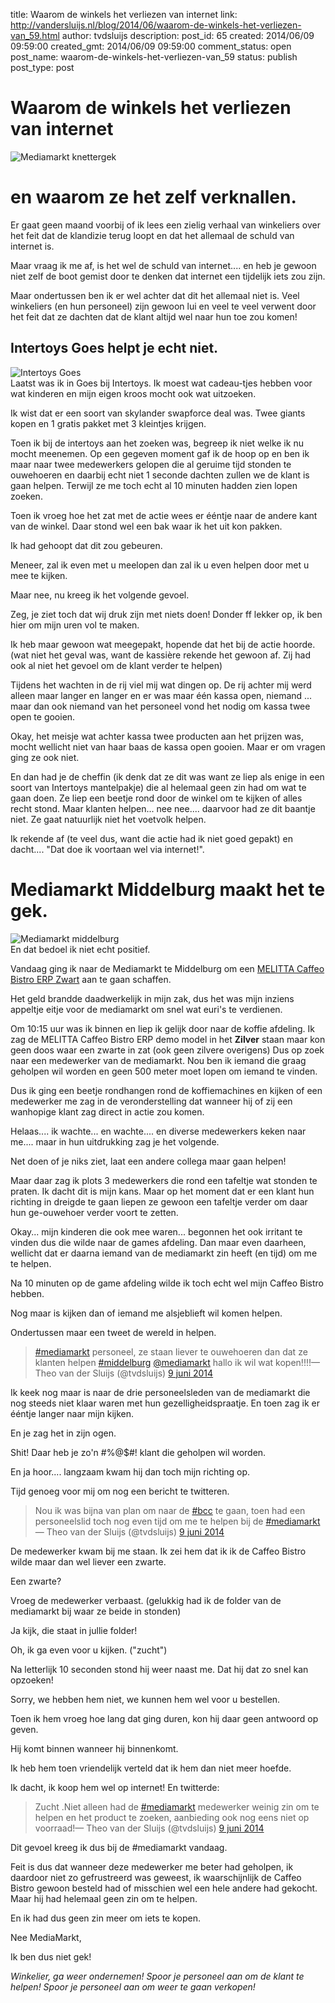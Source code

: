 title: Waarom de winkels het verliezen van internet
link: http://vandersluijs.nl/blog/2014/06/waarom-de-winkels-het-verliezen-van_59.html
author: tvdsluijs
description: 
post_id: 65
created: 2014/06/09 09:59:00
created_gmt: 2014/06/09 09:59:00
comment_status: open
post_name: waarom-de-winkels-het-verliezen-van_59
status: publish
post_type: post

# Waarom de winkels het verliezen van internet

![Mediamarkt knettergek](/content/images/2014/Jun/mediamarkt.jpg)  
  


# en waarom ze het zelf verknallen.

  
  
Er gaat geen maand voorbij of ik lees een zielig verhaal van winkeliers over het feit dat de klandizie terug loopt en dat het allemaal de schuld van internet is.  
  
Maar vraag ik me af, is het wel de schuld van internet.... en heb je gewoon niet zelf de boot gemist door te denken dat internet een tijdelijk iets zou zijn.  
  
Maar ondertussen ben ik er wel achter dat dit het allemaal niet is. Veel winkeliers (en hun personeel) zijn gewoon lui en veel te veel verwent door het feit dat ze dachten dat de klant altijd wel naar hun toe zou komen!  
  


## Intertoys Goes helpt je echt niet.

  
  
![Intertoys Goes](/content/images/2014/Jun/intertoys_goes.jpg)  
Laatst was ik in Goes bij Intertoys. Ik moest wat cadeau-tjes hebben voor wat kinderen en mijn eigen kroos mocht ook wat uitzoeken.  
  
Ik wist dat er een soort van skylander swapforce deal was. Twee giants kopen en 1 gratis pakket met 3 kleintjes krijgen.  
  
Toen ik bij de intertoys aan het zoeken was, begreep ik niet welke ik nu mocht meenemen. Op een gegeven moment gaf ik de hoop op en ben ik maar naar twee medewerkers gelopen die al geruime tijd stonden te ouwehoeren en daarbij echt niet 1 seconde dachten zullen we de klant is gaan helpen. Terwijl ze me toch echt al 10 minuten hadden zien lopen zoeken.  
  
Toen ik vroeg hoe het zat met de actie wees er ééntje naar de andere kant van de winkel. Daar stond wel een bak waar ik het uit kon pakken.   
  
Ik had gehoopt dat dit zou gebeuren.   
  


>   
Meneer, zal ik even met u meelopen dan zal ik u even helpen door met u mee te kijken.  


  
  
Maar nee, nu kreeg ik het volgende gevoel.  
  


>   
Zeg, je ziet toch dat wij druk zijn met niets doen! Donder ff lekker op, ik ben hier om mijn uren vol te maken.  


  
  
Ik heb maar gewoon wat meegepakt, hopende dat het bij de actie hoorde. (wat niet het geval was, want de kassière rekende het gewoon af. Zij had ook al niet het gevoel om de klant verder te helpen)  
  
Tijdens het wachten in de rij viel mij wat dingen op. De rij achter mij werd alleen maar langer en langer en er was maar één kassa open, niemand ... maar dan ook niemand van het personeel vond het nodig om kassa twee open te gooien.  
  
Okay, het meisje wat achter kassa twee producten aan het prijzen was, mocht wellicht niet van haar baas de kassa open gooien. Maar er om vragen ging ze ook niet.  
  
En dan had je de cheffin (ik denk dat ze dit was want ze liep als enige in een soort van Intertoys mantelpakje) die al helemaal geen zin had om wat te gaan doen. Ze liep een beetje rond door de winkel om te kijken of alles recht stond. Maar klanten helpen... nee nee.... daarvoor had ze dit baantje niet. Ze gaat natuurlijk niet het voetvolk helpen.  
  
Ik rekende af (te veel dus, want die actie had ik niet goed gepakt) en dacht.... "Dat doe ik voortaan wel via internet!".  
  


# Mediamarkt Middelburg maakt het te gek.

  
  
![Mediamarkt middelburg](/content/images/2014/Jun/mediamarkt_middelburg.jpg)  
En dat bedoel ik niet echt positief.  
  
Vandaag ging ik naar de Mediamarkt te Middelburg om een [MELITTA Caffeo Bistro ERP Zwart](http://www.mediamarkt.nl/mcs/product/MELITTA-Caffeo-Bistro-ERP-Zwart,10259,483033,247247.html?langId=-11) aan te gaan schaffen.  
  
Het geld brandde daadwerkelijk in mijn zak, dus het was mijn inziens appeltje eitje voor de mediamarkt om snel wat euri's te verdienen.  
  
Om 10:15 uur was ik binnen en liep ik gelijk door naar de koffie afdeling. Ik zag de MELITTA Caffeo Bistro ERP demo model in het **Zilver** staan maar kon geen doos waar een zwarte in zat (ook geen zilvere overigens) Dus op zoek naar een medewerker van de mediamarkt. Nou ben ik iemand die graag geholpen wil worden en geen 500 meter moet lopen om iemand te vinden.  
  
Dus ik ging een beetje rondhangen rond de koffiemachines en kijken of een medewerker me zag in de veronderstelling dat wanneer hij of zij een wanhopige klant zag direct in actie zou komen.  
  
Helaas.... ik wachte... en wachte.... en diverse medewerkers keken naar me.... maar in hun uitdrukking zag je het volgende.  
  


>   
Net doen of je niks ziet, laat een andere collega maar gaan helpen!  


  
  
Maar daar zag ik plots 3 medewerkers die rond een tafeltje wat stonden te praten. Ik dacht dit is mijn kans. Maar op het moment dat er een klant hun richting in dreigde te gaan liepen ze gewoon een tafeltje verder om daar hun ge-ouwehoer verder voort te zetten.  
  
Okay... mijn kinderen die ook mee waren... begonnen het ook irritant te vinden dus die wilde naar de games afdeling. Dan maar even daarheen, wellicht dat er daarna iemand van de mediamarkt zin heeft (en tijd) om me te helpen.  
  
Na 10 minuten op de game afdeling wilde ik toch echt wel mijn Caffeo Bistro hebben.  
  
Nog maar is kijken dan of iemand me alsjeblieft wil komen helpen.  
  
Ondertussen maar een tweet de wereld in helpen.  
  


> [#mediamarkt](https://twitter.com/search?q=%23mediamarkt&src=hash) personeel, ze staan liever te ouwehoeren dan dat ze klanten helpen [#middelburg](https://twitter.com/search?q=%23middelburg&src=hash) [@mediamarkt](https://twitter.com/mediamarkt) hallo ik wil wat kopen!!!!— Theo van der Sluijs (@tvdsluijs) [9 juni 2014](https://twitter.com/tvdsluijs/statuses/475913145144598528)

  
  
  
  
Ik keek nog maar is naar de drie personeelsleden van de mediamarkt die nog steeds niet klaar waren met hun gezelligheidspraatje. En toen zag ik er ééntje langer naar mijn kijken.  
  
En je zag het in zijn ogen.  
  


>   
Shit! Daar heb je zo'n #%@$#! klant die geholpen wil worden.  


  
  
En ja hoor.... langzaam kwam hij dan toch mijn richting op.  
  
Tijd genoeg voor mij om nog een bericht te twitteren.  
  


> Nou ik was bijna van plan om naar de [#bcc](https://twitter.com/search?q=%23bcc&src=hash) te gaan, toen had een personeelslid toch nog even tijd om me te helpen bij de [#mediamarkt](https://twitter.com/search?q=%23mediamarkt&src=hash)— Theo van der Sluijs (@tvdsluijs) [9 juni 2014](https://twitter.com/tvdsluijs/statuses/475918062613725184)

  
  
  
  
De medewerker kwam bij me staan. Ik zei hem dat ik ik de Caffeo Bistro wilde maar dan wel liever een zwarte.  
  


>   
Een zwarte?  


  
  
Vroeg de medewerker verbaast. (gelukkig had ik de folder van de mediamarkt bij waar ze beide in stonden)  
  
Ja kijk, die staat in jullie folder!  
  


>   
Oh, ik ga even voor u kijken. ("zucht")  


  
  
Na letterlijk 10 seconden stond hij weer naast me. Dat hij dat zo snel kan opzoeken!  
  


>   
Sorry, we hebben hem niet, we kunnen hem wel voor u bestellen.  


  
  
Toen ik hem vroeg hoe lang dat ging duren, kon hij daar geen antwoord op geven.  
  


>   
Hij komt binnen wanneer hij binnenkomt.  


  
  
Ik heb hem toen vriendelijk verteld dat ik hem dan niet meer hoefde.  
  
Ik dacht, ik koop hem wel op internet! En twitterde:   
  


> Zucht .Niet alleen had de [#mediamarkt](https://twitter.com/search?q=%23mediamarkt&src=hash) medewerker weinig zin om te helpen en het product te zoeken, aanbieding ook nog eens niet op voorraad!— Theo van der Sluijs (@tvdsluijs) [9 juni 2014](https://twitter.com/tvdsluijs/statuses/475918830855024640)

  
  
  
  
Dit gevoel kreeg ik dus bij de #mediamarkt vandaag.   
  
  
  
Feit is dus dat wanneer deze medewerker me beter had geholpen, ik daardoor niet zo gefrustreerd was geweest, ik waarschijnlijk de Caffeo Bistro gewoon besteld had of misschien wel een hele andere had gekocht. Maar hij had helemaal geen zin om te helpen.  
  
En ik had dus geen zin meer om iets te kopen.  
  
Nee MediaMarkt,  
  


>   
Ik ben dus niet gek!  


  
  
_Winkelier, ga weer ondernemen! Spoor je personeel aan om de klant te helpen! Spoor je personeel aan om weer te gaan verkopen!_